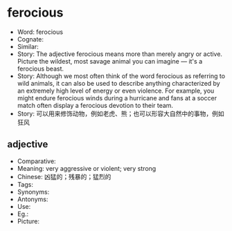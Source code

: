 # ferocious

- Word: ferocious
- Cognate: 
- Similar: 
- Story: The adjective ferocious means more than merely angry or active. Picture the wildest, most savage animal you can imagine — it's a ferocious beast.
- Story: Although we most often think of the word ferocious as referring to wild animals, it can also be used to describe anything characterized by an extremely high level of energy or even violence. For example, you might endure ferocious winds during a hurricane and fans at a soccer match often display a ferocious devotion to their team.
- Story: 可以用来修饰动物，例如老虎、熊；也可以形容大自然中的事物，例如狂风

## adjective

- Comparative: 
- Meaning: very aggressive or violent; very strong
- Chinese: 凶猛的；残暴的；猛烈的
- Tags: 
- Synonyms: 
- Antonyms: 
- Use: 
- Eg.: 
- Picture: 

